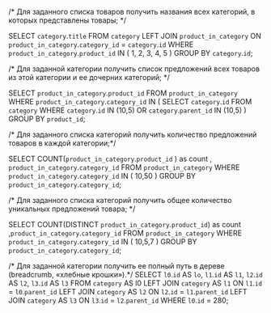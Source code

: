 /*  Для заданного списка товаров получить названия всех категорий, в которых
представлены товары;  */

SELECT `category`.`title` 
FROM `category` 
LEFT JOIN `product_in_category` ON `product_in_category`.`category_id` = `category`.`id` 
WHERE `product_in_category`.`product_id` 
IN ( 1, 2, 3, 4, 5 )  GROUP BY `category`.`id`;

/* Для заданной категории получить список предложений всех товаров из этой категории и
ее дочерних категорий; */

SELECT `product_in_category`.`product_id` 
FROM `product_in_category`
 WHERE `product_in_category`.`category_id` IN (
  SELECT `category`.`id` FROM `category` WHERE `category`.`id` IN (10,5) OR `category`.`parent_id` IN (10,5)
 ) GROUP BY  `product_id`;

/* Для заданного списка категорий получить количество предложений товаров в каждой
категории;*/

SELECT COUNT(`product_in_category`.`product_id` ) as count ,
`product_in_category`.`category_id` FROM `product_in_category` WHERE `product_in_category`.`category_id` IN ( 10,50 ) 
GROUP BY  `product_in_category`.`category_id`;

/* Для заданного списка категорий получить общее количество уникальных предложений
товара; */

SELECT COUNT(DISTINCT  `product_in_category`.`product_id`) as count ,`product_in_category`.`category_id`
 FROM `product_in_category` WHERE `product_in_category`.`category_id` IN ( 10,5,7 ) GROUP BY  `product_in_category`.`category_id`;
 
/* Для заданной категории получить ее полный путь в дереве (breadcrumb, «хлебные
крошки»).*/
SELECT `l0`.`id` AS `lo`, `l1`.`id` AS `l1`, `l2`.`id` AS `l2`, `l3`.`id` AS `l3`
FROM `category` AS l0
LEFT JOIN `category` AS `l1` ON `l1`.`id` = `l0`.`parent_id`
LEFT JOIN `category` AS `l2` ON `l2`.`id` = `l1`.`parent_id`
LEFT JOIN `category` AS `l3` ON `l3`.`id` = `l2`.`parent_id`
WHERE `l0`.`id` = 280;


